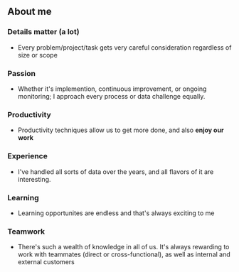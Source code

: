 <!--# ceverhart.github.io-->
## About me

### Details matter (a lot) 

- Every problem/project/task gets very careful consideration regardless of size or scope

### Passion

- Whether it's implemention, continuous improvement, or ongoing monitoring; I approach every process or data challenge equally.

### Productivity

- Productivity techniques allow us to get more done, and also **enjoy our work**

### Experience

- I've handled all sorts of data over the years, and all flavors of it are interesting. 

### Learning

- Learning opportunites are endless and that's always exciting to me

### Teamwork

- There's such a wealth of knowledge in all of us. It's always rewarding to work with teammates (direct or cross-functional), as well as internal and external customers
